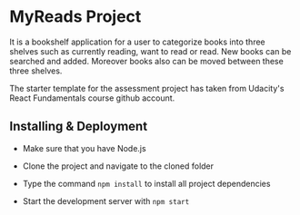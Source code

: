 # MyReads Project

It is a bookshelf application for a user to categorize books into three shelves such as currently reading, want to read or read. New books can be searched and added. Moreover books also can be moved between these three shelves.

The starter template for the assessment project has taken from Udacity's React Fundamentals course github account.

## Installing & Deployment


* Make sure that you have Node.js

* Clone the project and navigate to the cloned folder

* Type the command `npm install` to install all project dependencies 

* Start the development server with `npm start`
